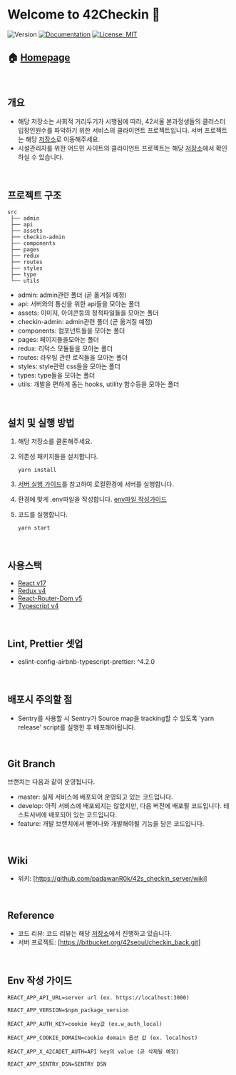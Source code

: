 # Welcome to 42Checkin 👋

![Version](https://img.shields.io/badge/version-2.2.1-blue.svg?cacheSeconds=2592000)
[![Documentation](https://img.shields.io/badge/documentation-yes-brightgreen.svg)](https://github.com/padawanR0k/42s_checkin_server/wiki)
[![License: MIT](https://img.shields.io/badge/License-MIT-yellow.svg)](LICENSE)

## 🏠 [Homepage](https://cluster.42seoul.io/checkin)

<br/>

## 개요

- 해당 저장소는 사회적 거리두기가 시행됨에 따라, 42서울 본과정생들의 클러스터 입장인원수를 파악하기 위한 서비스의 클라이언트 프로젝트입니다. 서버 프로젝트는 해당 [저장소](https://bitbucket.org/42seoul/checkin_back)로 이동해주세요.
- 시설관리자를 위한 어드민 사이트의 클라이언트 프로젝트는 해당 [저장소](https://bitbucket.org/42seoul/admin_front)에서 확인하실 수 있습니다.

<br/>

## 프로젝트 구조

```shell
src
 ├── admin
 ├── api
 ├── assets
 ├── checkin-admin
 ├── components
 ├── pages
 ├── redux
 ├── routes
 ├── styles
 ├── type
 └── utils
```

- admin: admin관련 폴더 (곧 옮겨질 예정)
- api: 서버와의 통신을 위한 api들을 모아논 폴더
- assets: 이미지, 아이콘등의 정적파일들을 모아논 폴더
- checkin-admin: admin관련 폴더 (곧 옮겨질 예정)
- components: 컴포넌트들을 모아논 폴더
- pages: 페이지들을모아논 폴더
- redux: 리덕스 모듈들을 모아논 폴더
- routes: 라우팅 관련 로직들을 모아논 폴더
- styles: style관련 css들을 모아논 폴더
- types: type들을 모아논 폴더
- utils: 개발을 편하게 돕는 hooks, utility 함수등을 모아논 폴더

<br/>

## 설치 및 실행 방법

1. 해당 저장소를 클론해주세요.

2. 의존성 패키지들을 설치합니다.

   ```shell
   yarn install
   ```

3. [서버 실행 가이드](https://github.com/innovationacademy-kr/42checkin-backend/blob/develop/README.md)를 참고하여 로컬환경에 서버를 실행합니다.

4. 환경에 맞게 .env파일을 작성합니다. [env파일 작성가이드](#Env-작성-가이드)

5. 코드를 실행합니다.

   ```shell
   yarn start
   ```

<br/>

## 사용스택

- [React v17](https://reactjs.org/)
- [Redux v4](https://redux.js.org/)
- [React-Router-Dom v5](https://v5.reactrouter.com/)
- [Typescript v4](https://www.typescriptlang.org/)

<br/>

## Lint, Prettier 셋업

- eslint-config-airbnb-typescript-prettier: ^4.2.0

<br/>

## 배포시 주의할 점

- Sentry를 사용할 시 Sentry가 Source map을 tracking할 수 있도록 'yarn release' script를 실행한 후 배포해야됩니다.

<br/>

## Git Branch

브랜치는 다음과 같이 운영됩니다.

- master: 실제 서비스에 배포되어 운영되고 있는 코드입니다.
- develop: 아직 서비스에 배포되지는 않았지만, 다음 버전에 배포될 코드입니다. 테스트서버에 배포되어 있는 코드입니다.
- feature: 개발 브랜치에서 뻗어나와 개발해야될 기능을 담은 코드입니다.

<br/>

## Wiki

- 위키: [https://github.com/padawanR0k/42s_checkin_server/wiki]

<br/>

## Reference

- 코드 리뷰: 코드 리뷰는 해당 [저장소](https://github.com/42Sunny/checkin_front)에서 진행하고 있습니다.
- 서버 프로젝트: [https://bitbucket.org/42seoul/checkin_back.git]

<br/>

## Env 작성 가이드

```shell
REACT_APP_API_URL=server url (ex. https://localhost:3000)

REACT_APP_VERSION=$npm_package_version

REACT_APP_AUTH_KEY=cookie key값 (ex.w_auth_local)

REACT_APP_COOKIE_DOMAIN=cookie domain 옵션 값 (ex. localhost)

REACT_APP_X_42CADET_AUTH=API key의 value (곧 삭제될 예정)

REACT_APP_SENTRY_DSN=SENTRY DSN
```

<br/>
<br/>
<br/>
<br/>
